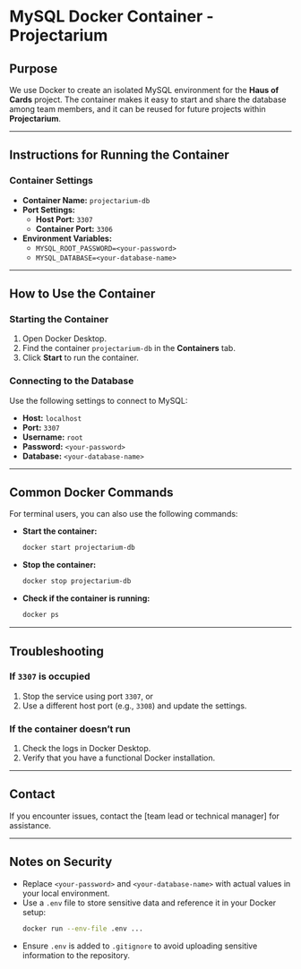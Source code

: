 # MySQL Docker Container - Projectarium

## Purpose

We use Docker to create an isolated MySQL environment for the **Haus of Cards** project. The container makes it easy to start and share the database among team members, and it can be reused for future projects within **Projectarium**.

---

## Instructions for Running the Container

### Container Settings

- **Container Name:** `projectarium-db`
- **Port Settings:**
  - **Host Port:** `3307`
  - **Container Port:** `3306`
- **Environment Variables:**
  - `MYSQL_ROOT_PASSWORD=<your-password>`
  - `MYSQL_DATABASE=<your-database-name>`

---

## How to Use the Container

### Starting the Container

1. Open Docker Desktop.
2. Find the container `projectarium-db` in the **Containers** tab.
3. Click **Start** to run the container.

### Connecting to the Database

Use the following settings to connect to MySQL:

- **Host:** `localhost`
- **Port:** `3307`
- **Username:** `root`
- **Password:** `<your-password>`
- **Database:** `<your-database-name>`

---

## Common Docker Commands

For terminal users, you can also use the following commands:

- **Start the container:**
  ```bash
  docker start projectarium-db
  ```
- **Stop the container:**
  ```bash
  docker stop projectarium-db
  ```
- **Check if the container is running:**
  ```bash
  docker ps
  ```

---

## Troubleshooting

### If `3307` is occupied

1. Stop the service using port `3307`, or
2. Use a different host port (e.g., `3308`) and update the settings.

### If the container doesn’t run

1. Check the logs in Docker Desktop.
2. Verify that you have a functional Docker installation.

---

## Contact

If you encounter issues, contact the [team lead or technical manager] for assistance.

---

## Notes on Security

- Replace `<your-password>` and `<your-database-name>` with actual values in your local environment.
- Use a `.env` file to store sensitive data and reference it in your Docker setup:
  ```bash
  docker run --env-file .env ...
  ```
- Ensure `.env` is added to `.gitignore` to avoid uploading sensitive information to the repository.
